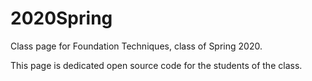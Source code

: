 # 2020Spring
Class page for Foundation Techniques, class of Spring 2020. 

This page is dedicated open source code for the students of the class. 
